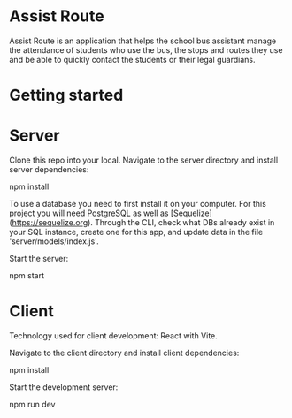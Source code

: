 # Assist Route
Assist Route is an application that helps the school bus assistant manage the attendance of students who use the bus, the stops and routes they use and be able to quickly contact the students or their legal guardians.

# Getting started

# Server

Clone this repo into your local. Navigate to the server directory and install server dependencies:

npm install

To use a database you need to first install it on your computer. For this project you will need [PostgreSQL](https://postgresql.org/) as well as [Sequelize] (https://sequelize.org).
Through the CLI, check what DBs already exist in your SQL instance, create one for this app, and update data in the file 'server/models/index.js'.

Start the server:

npm start

# Client

Technology used for client development: React with Vite.

Navigate to the client directory and install client dependencies:

npm install

Start the development server:

npm run dev





